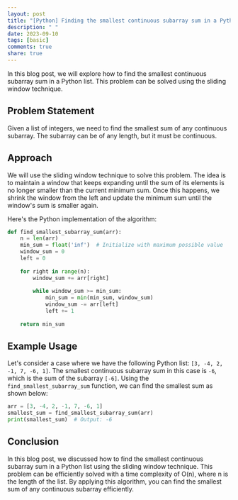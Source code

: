 ```yaml
---
layout: post
title: "[Python] Finding the smallest continuous subarray sum in a Python list"
description: " "
date: 2023-09-10
tags: [basic]
comments: true
share: true
---
```


In this blog post, we will explore how to find the smallest continuous subarray sum in a Python list. This problem can be solved using the sliding window technique.

## Problem Statement
Given a list of integers, we need to find the smallest sum of any continuous subarray. The subarray can be of any length, but it must be continuous.

## Approach
We will use the sliding window technique to solve this problem. The idea is to maintain a window that keeps expanding until the sum of its elements is no longer smaller than the current minimum sum. Once this happens, we shrink the window from the left and update the minimum sum until the window's sum is smaller again.

Here's the Python implementation of the algorithm:

```python
def find_smallest_subarray_sum(arr):
    n = len(arr)
    min_sum = float('inf')  # Initialize with maximum possible value
    window_sum = 0
    left = 0
    
    for right in range(n):
        window_sum += arr[right]
        
        while window_sum >= min_sum:
            min_sum = min(min_sum, window_sum)
            window_sum -= arr[left]
            left += 1
    
    return min_sum
```

## Example Usage

Let's consider a case where we have the following Python list: `[3, -4, 2, -1, 7, -6, 1]`. The smallest continuous subarray sum in this case is `-6`, which is the sum of the subarray `[-6]`. Using the `find_smallest_subarray_sum` function, we can find the smallest sum as shown below:

```python
arr = [3, -4, 2, -1, 7, -6, 1]
smallest_sum = find_smallest_subarray_sum(arr)
print(smallest_sum)  # Output: -6
```

## Conclusion
In this blog post, we discussed how to find the smallest continuous subarray sum in a Python list using the sliding window technique. This problem can be efficiently solved with a time complexity of O(n), where n is the length of the list. By applying this algorithm, you can find the smallest sum of any continuous subarray efficiently.